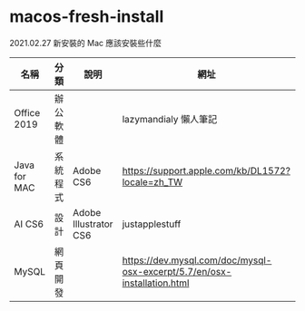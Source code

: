 # macos-fresh-install

2021.02.27 新安裝的 Mac 應該安裝些什麼

| 名稱 | 分類 | 說明 | 網址 |
|--|--|--|--|
| Office 2019 | 辦公軟體 | | lazymandialy 懶人筆記 |
| Java for MAC | 系統程式 | Adobe CS6 | https://support.apple.com/kb/DL1572?locale=zh_TW |
| AI CS6 | 設計 | Adobe Illustrator CS6 | justapplestuff |
| MySQL | 網頁開發 | | https://dev.mysql.com/doc/mysql-osx-excerpt/5.7/en/osx-installation.html |
